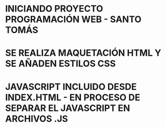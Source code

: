 # INICIANDO PROYECTO PROGRAMACIÓN WEB - SANTO TOMÁS

# SE REALIZA MAQUETACIÓN HTML Y SE AÑADEN ESTILOS CSS

# JAVASCRIPT INCLUIDO DESDE INDEX.HTML - EN PROCESO DE SEPARAR EL JAVASCRIPT EN ARCHIVOS .JS
